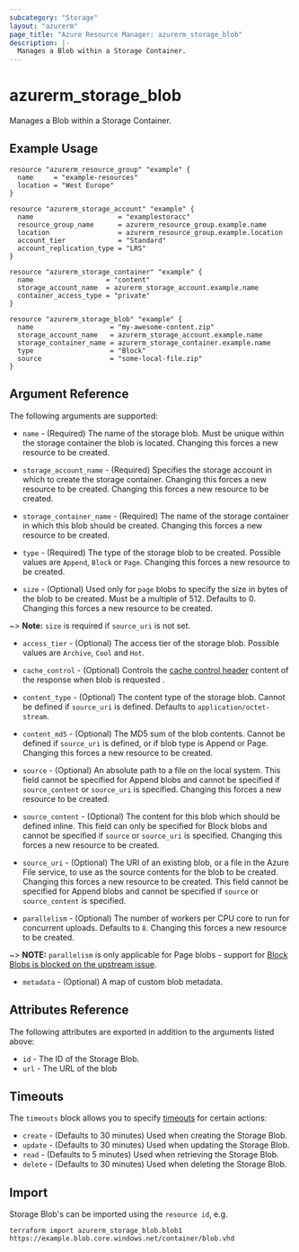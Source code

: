 ```yaml
---
subcategory: "Storage"
layout: "azurerm"
page_title: "Azure Resource Manager: azurerm_storage_blob"
description: |-
  Manages a Blob within a Storage Container.
---
```


# azurerm_storage_blob

Manages a Blob within a Storage Container.

## Example Usage

```hcl
resource "azurerm_resource_group" "example" {
  name     = "example-resources"
  location = "West Europe"
}

resource "azurerm_storage_account" "example" {
  name                     = "examplestoracc"
  resource_group_name      = azurerm_resource_group.example.name
  location                 = azurerm_resource_group.example.location
  account_tier             = "Standard"
  account_replication_type = "LRS"
}

resource "azurerm_storage_container" "example" {
  name                  = "content"
  storage_account_name  = azurerm_storage_account.example.name
  container_access_type = "private"
}

resource "azurerm_storage_blob" "example" {
  name                   = "my-awesome-content.zip"
  storage_account_name   = azurerm_storage_account.example.name
  storage_container_name = azurerm_storage_container.example.name
  type                   = "Block"
  source                 = "some-local-file.zip"
}
```

## Argument Reference

The following arguments are supported:

* `name` - (Required) The name of the storage blob. Must be unique within the storage container the blob is located. Changing this forces a new resource to be created.

* `storage_account_name` - (Required) Specifies the storage account in which to create the storage container. Changing this forces a new resource to be created.
 Changing this forces a new resource to be created.

* `storage_container_name` - (Required) The name of the storage container in which this blob should be created. Changing this forces a new resource to be created.

* `type` - (Required) The type of the storage blob to be created. Possible values are `Append`, `Block` or `Page`. Changing this forces a new resource to be created.

* `size` - (Optional) Used only for `page` blobs to specify the size in bytes of the blob to be created. Must be a multiple of 512. Defaults to 0. Changing this forces a new resource to be created.

~> **Note:** `size` is required if `source_uri` is not set.

* `access_tier` - (Optional) The access tier of the storage blob. Possible values are `Archive`, `Cool` and `Hot`.

* `cache_control` - (Optional) Controls the [cache control header](https://developer.mozilla.org/en-US/docs/Web/HTTP/Headers/Cache-Control) content of the response when blob is requested .

* `content_type` - (Optional) The content type of the storage blob. Cannot be defined if `source_uri` is defined. Defaults to `application/octet-stream`.

* `content_md5` - (Optional) The MD5 sum of the blob contents. Cannot be defined if `source_uri` is defined, or if blob type is Append or Page. Changing this forces a new resource to be created.

* `source` - (Optional) An absolute path to a file on the local system. This field cannot be specified for Append blobs and cannot be specified if `source_content` or `source_uri` is specified. Changing this forces a new resource to be created.

* `source_content` - (Optional) The content for this blob which should be defined inline. This field can only be specified for Block blobs and cannot be specified if `source` or `source_uri` is specified. Changing this forces a new resource to be created.

* `source_uri` - (Optional) The URI of an existing blob, or a file in the Azure File service, to use as the source contents for the blob to be created. Changing this forces a new resource to be created. This field cannot be specified for Append blobs and cannot be specified if `source` or `source_content` is specified.

* `parallelism` - (Optional) The number of workers per CPU core to run for concurrent uploads. Defaults to `8`. Changing this forces a new resource to be created.

~> **NOTE:** `parallelism` is only applicable for Page blobs - support for [Block Blobs is blocked on the upstream issue](https://github.com/tombuildsstuff/giovanni/issues/15).

* `metadata` - (Optional) A map of custom blob metadata.

## Attributes Reference

The following attributes are exported in addition to the arguments listed above:

* `id` - The ID of the Storage Blob.
* `url` - The URL of the blob

## Timeouts

The `timeouts` block allows you to specify [timeouts](https://www.terraform.io/language/resources/syntax#operation-timeouts) for certain actions:

* `create` - (Defaults to 30 minutes) Used when creating the Storage Blob.
* `update` - (Defaults to 30 minutes) Used when updating the Storage Blob.
* `read` - (Defaults to 5 minutes) Used when retrieving the Storage Blob.
* `delete` - (Defaults to 30 minutes) Used when deleting the Storage Blob.

## Import

Storage Blob's can be imported using the `resource id`, e.g.

```shell
terraform import azurerm_storage_blob.blob1 https://example.blob.core.windows.net/container/blob.vhd
```
